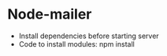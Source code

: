 # Node-mailer
- Install dependencies before starting server
- Code to install modules: npm install <pkg name>
